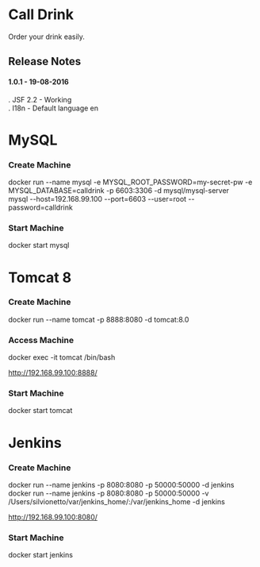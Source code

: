 # Call Drink
Order your drink easily.

## Release Notes
#### 1.0.1 - 19-08-2016
. JSF 2.2 - Working  
. I18n - Default language en

# MySQL
### Create Machine
docker run --name mysql -e MYSQL_ROOT_PASSWORD=my-secret-pw -e MYSQL_DATABASE=calldrink -p 6603:3306 -d mysql/mysql-server  
mysql --host=192.168.99.100 --port=6603 --user=root --password=calldrink  

### Start Machine
docker start mysql

# Tomcat 8
### Create Machine
docker run --name tomcat -p 8888:8080 -d tomcat:8.0  
### Access Machine
docker exec -it tomcat /bin/bash

http://192.168.99.100:8888/

### Start Machine
docker start tomcat

# Jenkins
### Create Machine
docker run --name jenkins -p 8080:8080 -p 50000:50000 -d jenkins  
docker run --name jenkins -p 8080:8080 -p 50000:50000 -v /Users/silvionetto/var/jenkins_home/:/var/jenkins_home -d jenkins  

http://192.168.99.100:8080/

### Start Machine
docker start jenkins
